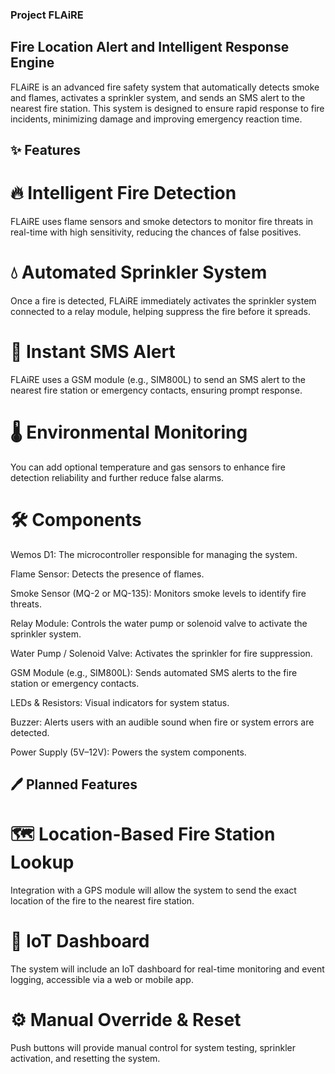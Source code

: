 ### Project FLAiRE
## Fire Location Alert and Intelligent Response Engine
FLAiRE is an advanced fire safety system that automatically detects smoke and flames, activates a sprinkler system, and sends an SMS alert to the nearest fire station. This system is designed to ensure rapid response to fire incidents, minimizing damage and improving emergency reaction time.

## ✨ Features
# 🔥 Intelligent Fire Detection
FLAiRE uses flame sensors and smoke detectors to monitor fire threats in real-time with high sensitivity, reducing the chances of false positives.

# 💧 Automated Sprinkler System
Once a fire is detected, FLAiRE immediately activates the sprinkler system connected to a relay module, helping suppress the fire before it spreads.

# 📱 Instant SMS Alert
FLAiRE uses a GSM module (e.g., SIM800L) to send an SMS alert to the nearest fire station or emergency contacts, ensuring prompt response.

# 🌡️ Environmental Monitoring 
You can add optional temperature and gas sensors to enhance fire detection reliability and further reduce false alarms.

# 🛠️ Components
Wemos D1: The microcontroller responsible for managing the system.

Flame Sensor: Detects the presence of flames.

Smoke Sensor (MQ-2 or MQ-135): Monitors smoke levels to identify fire threats.

Relay Module: Controls the water pump or solenoid valve to activate the sprinkler system.

Water Pump / Solenoid Valve: Activates the sprinkler for fire suppression.

GSM Module (e.g., SIM800L): Sends automated SMS alerts to the fire station or emergency contacts.

LEDs & Resistors: Visual indicators for system status.

Buzzer: Alerts users with an audible sound when fire or system errors are detected.

Power Supply (5V–12V): Powers the system components.

## 🖊️ Planned Features
# 🗺️ Location-Based Fire Station Lookup
Integration with a GPS module will allow the system to send the exact location of the fire to the nearest fire station.

# 📶 IoT Dashboard
The system will include an IoT dashboard for real-time monitoring and event logging, accessible via a web or mobile app.

# ⚙️ Manual Override & Reset
Push buttons will provide manual control for system testing, sprinkler activation, and resetting the system.
